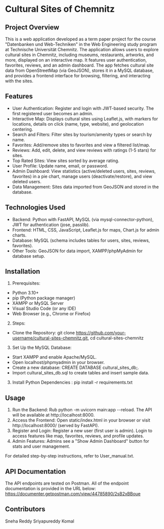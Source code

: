 # Cultural Sites of Chemnitz

## Project Overview
This is a web application developed as a term paper project for the course "Datenbanken und Web-Techniken" in the Web Engineering study program at Technische Universität Chemnitz. The application allows users to explore cultural sites in Chemnitz, including museums, restaurants, artworks, and more, displayed on an interactive map. It features user authentication, favorites, reviews, and an admin dashboard. The app fetches cultural site data from OpenStreetMap (via GeoJSON), stores it in a MySQL database, and provides a frontend interface for browsing, filtering, and interacting with the sites.

## Features
- User Authentication: Register and login with JWT-based security. The first registered user becomes an admin.
- Interactive Map: Displays cultural sites using Leaflet.js, with markers for locations, details on click (name, type, website), and geolocation centering.
- Search and Filters: Filter sites by tourism/amenity types or search by name.
- Favorites: Add/remove sites to favorites and view a filtered list/map.
- Reviews: Add, edit, delete, and view reviews with ratings (1-5 stars) for sites.
- Top Rated Sites: View sites sorted by average rating.
- User Profile: Update name, email, or password.
- Admin Dashboard: View statistics (active/deleted users, sites, reviews, favorites) in a pie chart, manage users (deactivate/restore), and view deleted users.
- Data Management: Sites data imported from GeoJSON and stored in the database.

## Technologies Used
- Backend: Python with FastAPI, MySQL (via mysql-connector-python), JWT for authentication (jose, passlib).
- Frontend: HTML, CSS, JavaScript, Leaflet.js for maps, Chart.js for admin charts.
- Database: MySQL (schema includes tables for users, sites, reviews, favorites).
- Other Tools: GeoJSON for data import, XAMPP/phpMyAdmin for database setup.

## Installation
1. Prerequisites: 
- Python 3.10+
- pip (Python package manager)
- XAMPP or MySQL Server
- Visual Studio Code (or any IDE)
- Web Browser (e.g., Chrome or Firefox)

2. Steps: 
- Clone the Repository: git clone https://github.com/your-username/cultural-sites-chemnitz.git, 
                        cd cultural-sites-chemnitz

3. Set Up the MySQL Database:
- Start XAMPP and enable Apache/MySQL.
- Open localhost/phpmyadmin in your browser.
- Create a new database: CREATE DATABASE cultural_sites_db;.
- Import cultural_sites_db.sql to create tables and insert sample data.

3. Install Python Dependencies : pip install -r requirements.txt

## Usage
1. Run the Backend: Rub python -m uvicorn main:app --reload. The API will be available at http://localhost:8000.
2. Access the Frontend: Open static/index.html in your browser or visit http://localhost:8000/ (served by FastAPI).
3. Register and Login: Register a new user (first user is admin). Login to access features like map, favorites, reviews, and profile updates.
4. Admin Features: Admins see a "Show Admin Dashboard" button for stats and user management.

For detailed step-by-step instructions, refer to User_manual.txt.

## API Documentation
The API endpoints are tested on Postman. All of the endpoint documentation is provided in the URL below: https://documenter.getpostman.com/view/44785890/2sB2xBBoue 

## Contributors

Sneha Reddy Sriyapureddy
Komal

